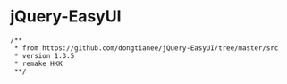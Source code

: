 # jQuery-EasyUI
```JS
/**
 * from https://github.com/dongtianee/jQuery-EasyUI/tree/master/src
 * version 1.3.5
 * remake HKK
 **/
```
